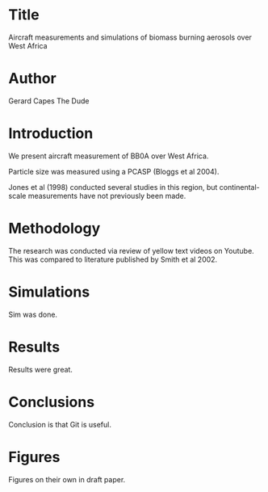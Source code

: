 # Title
Aircraft measurements and simulations of biomass burning aerosols over West Africa

# Author
Gerard Capes
The Dude

# Introduction
We present aircraft measurement of BB0A over West Africa.

Particle size was measured using a PCASP (Bloggs et al 2004).

Jones et al (1998) conducted several studies in this region, 
but continental-scale measurements have not previously been made.

# Methodology
The research was conducted via review of yellow text videos on Youtube. This was compared to
literature published by Smith et al 2002.

# Simulations
Sim was done.

# Results
Results were great.

# Conclusions
Conclusion is that Git is useful.

# Figures
Figures on their own in draft paper.